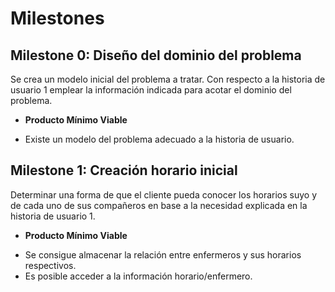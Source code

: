 # Milestones

## Milestone 0: Diseño del dominio del problema

Se crea un modelo inicial del problema a tratar. Con respecto a la historia de usuario 1 emplear la información indicada para acotar el dominio del problema.

+ **Producto Mínimo Viable**

- Existe un modelo del problema adecuado a la historia de usuario.

## Milestone 1: Creación horario inicial

Determinar una forma de que el cliente pueda conocer los horarios suyo y de cada uno de sus compañeros en base a la necesidad explicada en la historia de usuario 1.

+ **Producto Mínimo Viable**

- Se consigue almacenar la relación entre enfermeros y sus horarios respectivos.
- Es posible acceder a la información horario/enfermero.